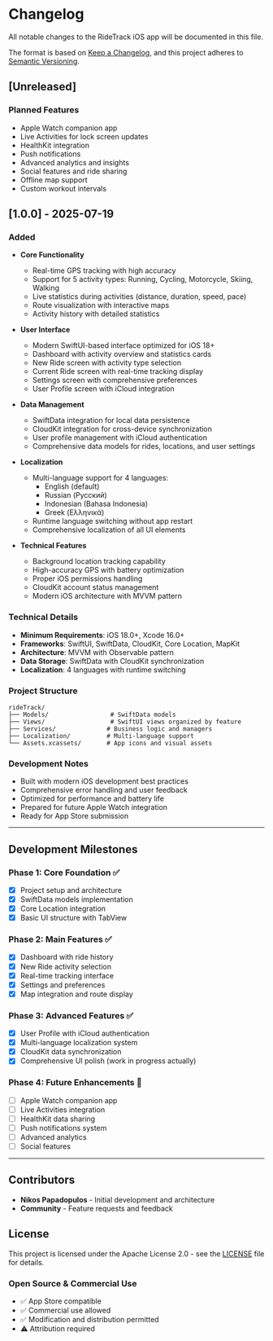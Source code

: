 # Changelog

All notable changes to the RideTrack iOS app will be documented in this file.

The format is based on [Keep a Changelog](https://keepachangelog.com/en/1.0.0/),
and this project adheres to [Semantic Versioning](https://semver.org/spec/v2.0.0.html).

## [Unreleased]

### Planned Features
- Apple Watch companion app
- Live Activities for lock screen updates
- HealthKit integration
- Push notifications
- Advanced analytics and insights
- Social features and ride sharing
- Offline map support
- Custom workout intervals

## [1.0.0] - 2025-07-19

### Added
- **Core Functionality**
  - Real-time GPS tracking with high accuracy
  - Support for 5 activity types: Running, Cycling, Motorcycle, Skiing, Walking
  - Live statistics during activities (distance, duration, speed, pace)
  - Route visualization with interactive maps
  - Activity history with detailed statistics

- **User Interface**
  - Modern SwiftUI-based interface optimized for iOS 18+
  - Dashboard with activity overview and statistics cards
  - New Ride screen with activity type selection
  - Current Ride screen with real-time tracking display
  - Settings screen with comprehensive preferences
  - User Profile screen with iCloud integration

- **Data Management**
  - SwiftData integration for local data persistence
  - CloudKit integration for cross-device synchronization
  - User profile management with iCloud authentication
  - Comprehensive data models for rides, locations, and user settings

- **Localization**
  - Multi-language support for 4 languages:
    - English (default)
    - Russian (Русский)
    - Indonesian (Bahasa Indonesia)
    - Greek (Ελληνικά)
  - Runtime language switching without app restart
  - Comprehensive localization of all UI elements

- **Technical Features**
  - Background location tracking capability
  - High-accuracy GPS with battery optimization
  - Proper iOS permissions handling
  - CloudKit account status management
  - Modern iOS architecture with MVVM pattern

### Technical Details
- **Minimum Requirements**: iOS 18.0+, Xcode 16.0+
- **Frameworks**: SwiftUI, SwiftData, CloudKit, Core Location, MapKit
- **Architecture**: MVVM with Observable pattern
- **Data Storage**: SwiftData with CloudKit synchronization
- **Localization**: 4 languages with runtime switching

### Project Structure
```
rideTrack/
├── Models/                 # SwiftData models
├── Views/                  # SwiftUI views organized by feature
├── Services/              # Business logic and managers
├── Localization/          # Multi-language support
└── Assets.xcassets/       # App icons and visual assets
```

### Development Notes
- Built with modern iOS development best practices
- Comprehensive error handling and user feedback
- Optimized for performance and battery life
- Prepared for future Apple Watch integration
- Ready for App Store submission

---

## Development Milestones

### Phase 1: Core Foundation ✅
- [x] Project setup and architecture
- [x] SwiftData models implementation
- [x] Core Location integration
- [x] Basic UI structure with TabView

### Phase 2: Main Features ✅
- [x] Dashboard with ride history
- [x] New Ride activity selection
- [x] Real-time tracking interface
- [x] Settings and preferences
- [x] Map integration and route display

### Phase 3: Advanced Features ✅
- [x] User Profile with iCloud authentication
- [x] Multi-language localization system
- [x] CloudKit data synchronization
- [x] Comprehensive UI polish (work in progress actually)

### Phase 4: Future Enhancements 🔄
- [ ] Apple Watch companion app
- [ ] Live Activities integration
- [ ] HealthKit data sharing
- [ ] Push notifications system
- [ ] Advanced analytics
- [ ] Social features

---

## Contributors

- **Nikos Papadopulos** - Initial development and architecture
- **Community** - Feature requests and feedback

## License

This project is licensed under the Apache License 2.0 - see the [LICENSE](LICENSE) file for details.

### Open Source & Commercial Use
- ✅ App Store compatible
- ✅ Commercial use allowed
- ✅ Modification and distribution permitted
- ⚠️ Attribution required